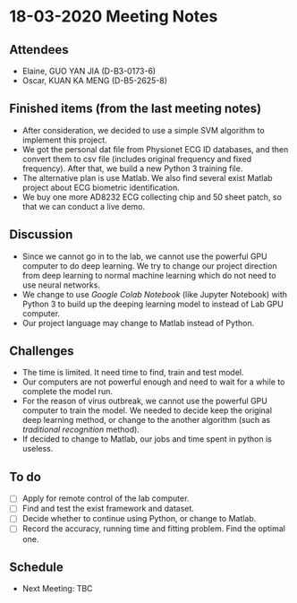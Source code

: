 # 18-03-2020 Meeting Notes

## Attendees
- Elaine, GUO YAN JIA (D-B3-0173-6)
- Oscar, KUAN KA MENG (D-B5-2625-8)

## Finished items (from the last meeting notes)
- After consideration, we decided to use a simple SVM algorithm to implement this project.
- We got the personal dat file from Physionet ECG ID databases, and then convert them to csv file (includes original frequency and fixed frequency). After that, we build a new Python 3 training file. 
- The alternative plan is use Matlab. We also find several exist Matlab project about ECG biometric identification. 
- We buy one more AD8232 ECG collecting chip and 50 sheet patch, so that we can conduct a live demo.

## Discussion
- Since we cannot go in to the lab, we cannot use the powerful GPU computer to do deep learning. We try to change our project direction from deep learning to normal machine learning which do not need to use neural networks.
- We change to use *Google Colab Notebook* (like Jupyter Notebook) with Python 3 to build up the deeping learning model to instead of Lab GPU computer.
- Our project language may change to Matlab instead of Python.

## Challenges
- The time is limited. It need time to find, train and test model.
- Our computers are not powerful enough and need to wait for a while to complete the model run.
- For the reason of virus outbreak, we cannot use the powerful GPU computer to train the model. We needed to decide keep the original deep learning method, or change to the another algorithm (such as *traditional recognition* method).
- If decided to change to Matlab, our jobs and time spent in python is useless.

## To do
- [ ] Apply for remote control of the lab computer.
- [ ] Find and test the exist framework and dataset.
- [ ] Decide whether to continue using Python, or change to Matlab.
- [ ] Record the accuracy, running time and fitting problem. Find the optimal one.

## Schedule
- Next Meeting: TBC
